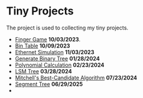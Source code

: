 # Tiny Projects

The project is used to collecting my tiny projects.

- [Finger Game](src/fingerGame/readme.md) **10/03/2023**.
- [Bin Table](src/binTable/readme.md) **10/09/2023**
- [Ethernet Simulation](./src/ethernetSimulation/readme.md) **11/03/2023**
- [Generate Binary Tree](./src/genBinTree/readme.md) **01/28/2024**
- [Polynomial Calculation](./src/polynomialCalculation/readme.md) **02/23/2024**
- [LSM Tree](./src/lsmTree/readme.md) **03/28/2024**
- [Mitchell's Best-Candidate Algorithm](./src/mitchellsBestCandidateAlgorithm/readme.md) **07/23/2024**
- [Segment Tree](./src/segmentTree/readme.md) **06/29/2025**
- 